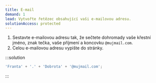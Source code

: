 ```yaml
---
title: E-mail
demand: 1
lead: Vytvořte řetězec obsahující vaši e-mailovou adresu.
solutionAccess: protected
---
```


1. Sestavte e-mailovou adresu tak, že sečtete dohromady vaše křestní jméno, znak tečka, vaše příjmení a koncovku `@mujmail.com`.
1. Celou e-mailovou adresu vypište do stránky.

:::solution

```js
'Franta' + '.' + 'Dobrota' + '@mujmail.com';
```

:::
